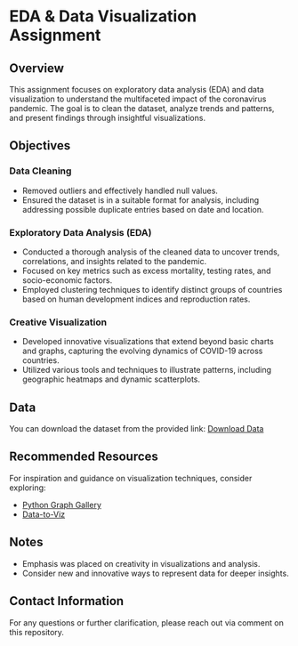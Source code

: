 # EDA & Data Visualization Assignment

## Overview
This assignment focuses on exploratory data analysis (EDA) and data visualization to understand the multifaceted impact of the coronavirus pandemic. The goal is to clean the dataset, analyze trends and patterns, and present findings through insightful visualizations.

## Objectives

### Data Cleaning
- Removed outliers and effectively handled null values.
- Ensured the dataset is in a suitable format for analysis, including addressing possible duplicate entries based on date and location.

### Exploratory Data Analysis (EDA)
- Conducted a thorough analysis of the cleaned data to uncover trends, correlations, and insights related to the pandemic.
- Focused on key metrics such as excess mortality, testing rates, and socio-economic factors.
- Employed clustering techniques to identify distinct groups of countries based on human development indices and reproduction rates.

### Creative Visualization
- Developed innovative visualizations that extend beyond basic charts and graphs, capturing the evolving dynamics of COVID-19 across countries.
- Utilized various tools and techniques to illustrate patterns, including geographic heatmaps and dynamic scatterplots.

## Data
You can download the dataset from the provided link: [Download Data](#)

## Recommended Resources
For inspiration and guidance on visualization techniques, consider exploring:
- [Python Graph Gallery](https://www.python-graph-gallery.com)
- [Data-to-Viz](https://www.data-to-viz.com)

## Notes
- Emphasis was placed on creativity in visualizations and analysis.
- Consider new and innovative ways to represent data for deeper insights.

## Contact Information
For any questions or further clarification, please reach out via comment on this repository.
